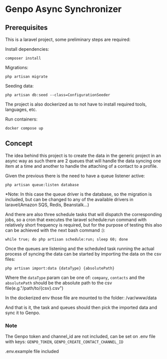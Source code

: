 # Genpo Async Synchronizer

## Prerequisites
This is a laravel project, some preliminary steps are required:

Install dependencies:

`composer install`

Migrations:

`php artisan migrate`

Seeding data:

`php artisan db:seed --class=ConfigurationSeeder`

The project is also dockerized as to not have to install required tools, languages, etc.

Run containers:

`docker compose up`

## Concept
The idea behind this project is to create the data in the generic project in an async way as such there are 2 queues that will handle
the data syncing one item at a time and another to handle the attaching of a contact to a profile.

Given the previous there is the need to have a queue listener active:

`php artisan queue:listen database`

*Note: In this case the queue driver is the database, so the migration is included, but can be changed to any of the available drivers in laravel(Amazon SQS, Redis, Beanstalk...)

And there are also three schedule tasks that will dispatch the corresponding jobs, so a cron that executes the laravel schedule:run command with relatively short frequency is required,
but for the purpose of testing this also can be achieved with the next bash command :):

`while true; do php artisan schedule:run; sleep 60; done`

Once the queues are listening and the scheduled task running the actual process of syncing the data can be started by importing the data on the csv files:

`php artisan import:data {dataType} {absolutePath}`

Where the `dataType` param can be one of: `company`, `contacts` and the `absolutePath` should be the absolute path to the csv file(e.g."/path/to/{csv}.csv")

In the dockerized env those file are mounted to the folder: /var/www/data

And that is it, the task and queues should then pick the imported data and sync it to Genpo. 


### Note
The Genpo token and channel_id are not included, can be set on .env file with keys: `GENPO_TOKEN`, `GENPO_CREATE_CONTACT_CHANNEL_ID`

.env.example file included
